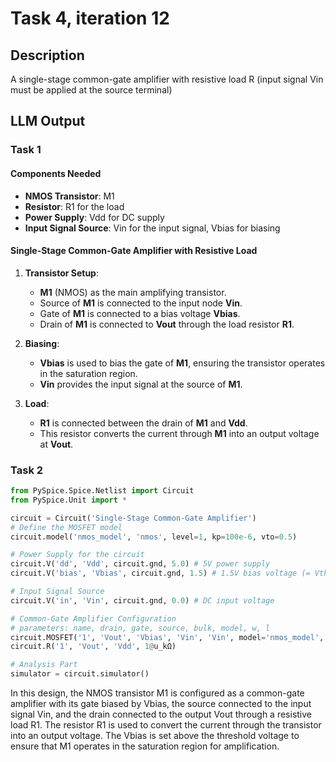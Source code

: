 # Task 4, iteration 12

## Description
A single-stage common-gate amplifier with resistive load R (input signal Vin must be applied at the source terminal)

## LLM Output

### Task 1

#### Components Needed
- **NMOS Transistor**: M1
- **Resistor**: R1 for the load
- **Power Supply**: Vdd for DC supply
- **Input Signal Source**: Vin for the input signal, Vbias for biasing

#### Single-Stage Common-Gate Amplifier with Resistive Load
1. **Transistor Setup**:
   - **M1** (NMOS) as the main amplifying transistor.
   - Source of **M1** is connected to the input node **Vin**.
   - Gate of **M1** is connected to a bias voltage **Vbias**.
   - Drain of **M1** is connected to **Vout** through the load resistor **R1**.

2. **Biasing**:
   - **Vbias** is used to bias the gate of **M1**, ensuring the transistor operates in the saturation region.
   - **Vin** provides the input signal at the source of **M1**.

3. **Load**:
   - **R1** is connected between the drain of **M1** and **Vdd**.
   - This resistor converts the current through **M1** into an output voltage at **Vout**.

### Task 2

```python
from PySpice.Spice.Netlist import Circuit
from PySpice.Unit import *

circuit = Circuit('Single-Stage Common-Gate Amplifier')
# Define the MOSFET model
circuit.model('nmos_model', 'nmos', level=1, kp=100e-6, vto=0.5)

# Power Supply for the circuit
circuit.V('dd', 'Vdd', circuit.gnd, 5.0) # 5V power supply
circuit.V('bias', 'Vbias', circuit.gnd, 1.5) # 1.5V bias voltage (= Vth + 1.0 = 0.5 + 1.0)

# Input Signal Source
circuit.V('in', 'Vin', circuit.gnd, 0.0) # DC input voltage

# Common-Gate Amplifier Configuration
# parameters: name, drain, gate, source, bulk, model, w, l
circuit.MOSFET('1', 'Vout', 'Vbias', 'Vin', 'Vin', model='nmos_model', w=50e-6, l=1e-6)
circuit.R('1', 'Vout', 'Vdd', 1@u_kΩ)

# Analysis Part
simulator = circuit.simulator()
```

In this design, the NMOS transistor M1 is configured as a common-gate amplifier with its gate biased by Vbias, the source connected to the input signal Vin, and the drain connected to the output Vout through a resistive load R1. The resistor R1 is used to convert the current through the transistor into an output voltage. The Vbias is set above the threshold voltage to ensure that M1 operates in the saturation region for amplification.
